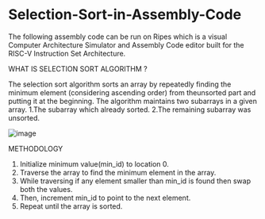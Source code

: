 # Selection-Sort-in-Assembly-Code
The following assembly code can be run on Ripes which is a visual Computer Architecture Simulator and Assembly Code editor built for the RISC-V Instruction Set Architecture. 

WHAT IS SELECTION SORT ALGORITHM ?

The selection sort algorithm sorts an array by repeatedly finding the minimum element (considering ascending order) from theunsorted part and putting it at the beginning.
The algorithm maintains two subarrays in a given array.
1.The subarray which already sorted.
2.The remaining subarray was unsorted.

![image](https://github.com/poorviraddi03/Selection-Sort-in-Assembly-Code/assets/139233939/ba875ad2-b6f8-4a63-9441-81ce3def7395)

METHODOLOGY
1. Initialize minimum value(min_id) to location 0.
2. Traverse the array to find the minimum element in the array.
3. While traversing if any element smaller than min_id is found then swap both the values.
4. Then, increment min_id to point to the next element.
5. Repeat until the array is sorted.
   

